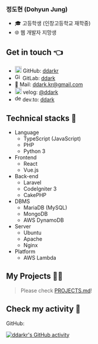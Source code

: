 ### 정도현 (Dohyun Jung)
- 🎓 고등학생 (인창고등학교 재학중)
- 🌐 웹 개발자 지망생

## Get in touch 👈

- <img src="https://github.githubassets.com/pinned-octocat.svg" alt="GitHub Logo" width="18"/> GitHub: [ddarkr](https://github.com/ddarkr)
- <img src="https://assets.gitlab-static.net/assets/logo-d36b5212042cebc89b96df4bf6ac24e43db316143e89926c0db839ff694d2de4.svg" alt="GitLab Logo" width="17"> GitLab: [ddark](https://gitlab.com/ddark)
- 📧 Mail: ddark.kr@gmail.com
- <img src="https://cdn.velog.io/favicons/favicon-32x32.png" alt="Velog Logo" width="18"> velog: [@ddark](https://velog.io/@ddark)
- <img src="https://practicaldev-herokuapp-com.freetls.fastly.net/assets/android-icon-128x128-ac6d217579b9ef3362ffec87f96de83148f80c5b5b06e06df6506b7606e7e2b6.png" alt="dev.to Logo" width="17" /> dev.to: [ddark](https://dev.to/ddark)

## Technical stacks 🍱

- Language
  - TypeScript (JavaScript)
  - PHP
  - Python 3
- Frontend
  - React
  - Vue.js
- Back-end
  - Laravel
  - CodeIgniter 3
  - CakePHP
- DBMS
  - MariaDB (MySQL)
  - MongoDB
  - AWS DynamoDB
- Server
  - Ubuntu
  - Apache
  - Nginx
- Platform
  - AWS Lambda

## My Projects 👨‍💻

> Please check [PROJECTS.md](https://github.com/ddarkr/ddarkr/blob/master/PROJECTS.md)!

## Check my activity 🤨

GitHub:

[![ddarkr's GitHub activity](https://ghchart.rshah.org/ddarkr)](https://github.com/ddarkr)
